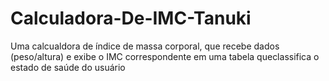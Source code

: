 # Calculadora-De-IMC-Tanuki
Uma calcualdora de índice de massa corporal, que recebe dados (peso/altura) e exibe o IMC correspondente em uma tabela queclassifica o estado de saúde do usuário 
